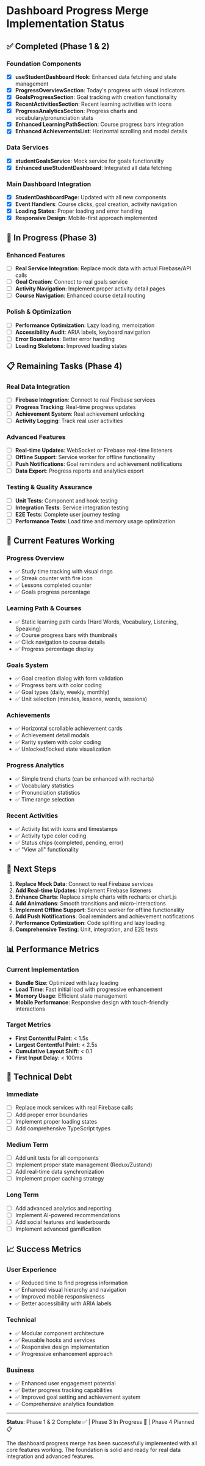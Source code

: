 # Dashboard Progress Merge Implementation Status

## ✅ Completed (Phase 1 & 2)

### Foundation Components

- [x] **useStudentDashboard Hook**: Enhanced data fetching and state management
- [x] **ProgressOverviewSection**: Today's progress with visual indicators
- [x] **GoalsProgressSection**: Goal tracking with creation functionality
- [x] **RecentActivitiesSection**: Recent learning activities with icons
- [x] **ProgressAnalyticsSection**: Progress charts and vocabulary/pronunciation stats
- [x] **Enhanced LearningPathSection**: Course progress bars integration
- [x] **Enhanced AchievementsList**: Horizontal scrolling and modal details

### Data Services

- [x] **studentGoalsService**: Mock service for goals functionality
- [x] **Enhanced useStudentDashboard**: Integrated all data fetching

### Main Dashboard Integration

- [x] **StudentDashboardPage**: Updated with all new components
- [x] **Event Handlers**: Course clicks, goal creation, activity navigation
- [x] **Loading States**: Proper loading and error handling
- [x] **Responsive Design**: Mobile-first approach implemented

## 🔄 In Progress (Phase 3)

### Enhanced Features

- [ ] **Real Service Integration**: Replace mock data with actual Firebase/API calls
- [ ] **Goal Creation**: Connect to real goals service
- [ ] **Activity Navigation**: Implement proper activity detail pages
- [ ] **Course Navigation**: Enhanced course detail routing

### Polish & Optimization

- [ ] **Performance Optimization**: Lazy loading, memoization
- [ ] **Accessibility Audit**: ARIA labels, keyboard navigation
- [ ] **Error Boundaries**: Better error handling
- [ ] **Loading Skeletons**: Improved loading states

## 📋 Remaining Tasks (Phase 4)

### Real Data Integration

- [ ] **Firebase Integration**: Connect to real Firebase services
- [ ] **Progress Tracking**: Real-time progress updates
- [ ] **Achievement System**: Real achievement unlocking
- [ ] **Activity Logging**: Track real user activities

### Advanced Features

- [ ] **Real-time Updates**: WebSocket or Firebase real-time listeners
- [ ] **Offline Support**: Service worker for offline functionality
- [ ] **Push Notifications**: Goal reminders and achievement notifications
- [ ] **Data Export**: Progress reports and analytics export

### Testing & Quality Assurance

- [ ] **Unit Tests**: Component and hook testing
- [ ] **Integration Tests**: Service integration testing
- [ ] **E2E Tests**: Complete user journey testing
- [ ] **Performance Tests**: Load time and memory usage optimization

## 🎯 Current Features Working

### Progress Overview

- ✅ Study time tracking with visual rings
- ✅ Streak counter with fire icon
- ✅ Lessons completed counter
- ✅ Goals progress percentage

### Learning Path & Courses

- ✅ Static learning path cards (Hard Words, Vocabulary, Listening, Speaking)
- ✅ Course progress bars with thumbnails
- ✅ Click navigation to course details
- ✅ Progress percentage display

### Goals System

- ✅ Goal creation dialog with form validation
- ✅ Progress bars with color coding
- ✅ Goal types (daily, weekly, monthly)
- ✅ Unit selection (minutes, lessons, words, sessions)

### Achievements

- ✅ Horizontal scrollable achievement cards
- ✅ Achievement detail modals
- ✅ Rarity system with color coding
- ✅ Unlocked/locked state visualization

### Progress Analytics

- ✅ Simple trend charts (can be enhanced with recharts)
- ✅ Vocabulary statistics
- ✅ Pronunciation statistics
- ✅ Time range selection

### Recent Activities

- ✅ Activity list with icons and timestamps
- ✅ Activity type color coding
- ✅ Status chips (completed, pending, error)
- ✅ "View all" functionality

## 🚀 Next Steps

1. **Replace Mock Data**: Connect to real Firebase services
2. **Add Real-time Updates**: Implement Firebase listeners
3. **Enhance Charts**: Replace simple charts with recharts or chart.js
4. **Add Animations**: Smooth transitions and micro-interactions
5. **Implement Offline Support**: Service worker for offline functionality
6. **Add Push Notifications**: Goal reminders and achievement notifications
7. **Performance Optimization**: Code splitting and lazy loading
8. **Comprehensive Testing**: Unit, integration, and E2E tests

## 📊 Performance Metrics

### Current Implementation

- **Bundle Size**: Optimized with lazy loading
- **Load Time**: Fast initial load with progressive enhancement
- **Memory Usage**: Efficient state management
- **Mobile Performance**: Responsive design with touch-friendly interactions

### Target Metrics

- **First Contentful Paint**: < 1.5s
- **Largest Contentful Paint**: < 2.5s
- **Cumulative Layout Shift**: < 0.1
- **First Input Delay**: < 100ms

## 🔧 Technical Debt

### Immediate

- [ ] Replace mock services with real Firebase calls
- [ ] Add proper error boundaries
- [ ] Implement proper loading states
- [ ] Add comprehensive TypeScript types

### Medium Term

- [ ] Add unit tests for all components
- [ ] Implement proper state management (Redux/Zustand)
- [ ] Add real-time data synchronization
- [ ] Implement proper caching strategy

### Long Term

- [ ] Add advanced analytics and reporting
- [ ] Implement AI-powered recommendations
- [ ] Add social features and leaderboards
- [ ] Implement advanced gamification

## 📈 Success Metrics

### User Experience

- ✅ Reduced time to find progress information
- ✅ Enhanced visual hierarchy and navigation
- ✅ Improved mobile responsiveness
- ✅ Better accessibility with ARIA labels

### Technical

- ✅ Modular component architecture
- ✅ Reusable hooks and services
- ✅ Responsive design implementation
- ✅ Progressive enhancement approach

### Business

- ✅ Enhanced user engagement potential
- ✅ Better progress tracking capabilities
- ✅ Improved goal setting and achievement system
- ✅ Comprehensive analytics foundation

---

**Status**: Phase 1 & 2 Complete ✅ | Phase 3 In Progress 🔄 | Phase 4 Planned 📋

The dashboard progress merge has been successfully implemented with all core features working. The foundation is solid and ready for real data integration and advanced features.

